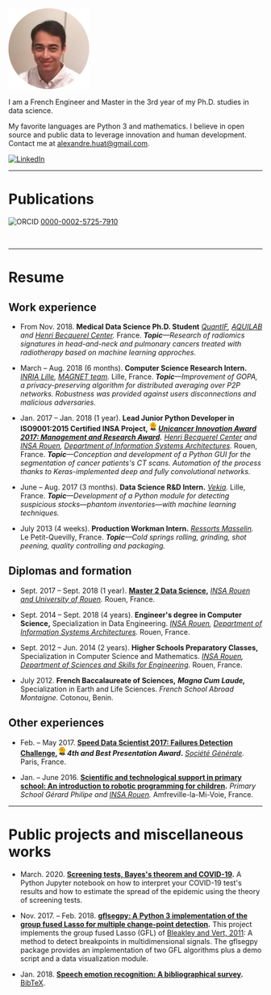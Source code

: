 <img alt="Portrait" src="photo_cv_rond_20180922.png" height="160">

I am a French Engineer and Master in the 3rd year of my Ph.D. studies in data science.

My favorite languages are Python 3 and mathematics. I believe in open source and public data to leverage innovation and human development. Contact me at <alexandre.huat@gmail.com>.

[<img alt="LinkedIn" src="https://upload.wikimedia.org/wikipedia/commons/thumb/c/ca/LinkedIn_logo_initials.png/768px-LinkedIn_logo_initials.png" height="20">](https://www.linkedin.com/in/alexandre-huat/)

----

# Publications

<img alt="ORCID" src="https://orcid.org/assets/vectors/orcid.logo.svg" height="14"> [0000-0002-5725-7910](https://orcid.org/0000-0002-5725-7910)

<div>
<script src="https://bibbase.org/show?bib=https%3A%2F%2Fraw.githubusercontent.com%2Falexandrehuat%2Falexandrehuat.github.io%2Fmaster%2Fmy_publications.bib&jsonp=1"></script>
</div>
<br>

----

# Resume

## Work experience

* From Nov. 2018. **Medical Data Science Ph.D. Student** *[QuantIF](http://www.litislab.fr/equipe/quantif/), [AQUILAB](https://www.aquilab.com/) and [Henri Becquerel Center](https://www.becquerel.fr/la-recherche/recherche-fondamentale/).* France. *__Topic__—Research of radiomics signatures in head-and-neck and pulmonary cancers treated with radiotherapy based on machine learning approches.*

* March – Aug. 2018 (6 months).  **Computer Science Research Intern.** *[INRIA Lille](https://www.inria.fr/centre/lille), [MAGNET team](https://team.inria.fr/magnet).* Lille, France. *__Topic__—Improvement of GOPA, a privacy-preserving algorithm for distributed averaging over P2P networks. Robustness was provided against users disconnections and malicious adversaries.*

* Jan. 2017 – Jan. 2018 (1 year). **Lead Junior Python Developer in ISO9001:2015 Certified INSA Project,** <img alt="Award" src="images/award-medal.png" height="18"> **_[Unicancer Innovation Award 2017: Management and Research Award](http://www.unicancer.fr/actualites/groupe/prix-unicancer-innovation-2017-les-centres-reinventent-cancerologie-pour-les-patients#bodycomp)._** *[Henri Becquerel Center](http://www.becquerel.fr/) and [INSA Rouen](https://www.insa-rouen.fr), [Department of Information Systems Architectures](http://asi.insa-rouen.fr/?language=en).* Rouen, France. *__Topic__—Conception and development of a Python GUI for the segmentation of cancer patients's CT scans. Automation of the process thanks to Keras-implemented deep and fully convolutional networks.*

* June – Aug. 2017 (3 months). **Data Science R&D Intern.** *[Vekia](http://www.vekia.co.uk).* Lille, France. *__Topic__—Development of a Python module for detecting suspicious stocks—phantom inventories—with machine learning techniques.*

* July 2013 (4 weeks). **Production Workman Intern.** *[Ressorts Masselin](http://www.masselin.com/fr/).* Le Petit-Quevilly, France. _**Topic**—Cold springs rolling, grinding, shot peening, quality controlling and packaging._

## Diplomas and formation

* Sept. 2017 – Sept. 2018 (1 year). **[Master 2 Data Science](http://mastersid.univ-rouen.fr/en/sd.php),** *[INSA Rouen and University of Rouen](http://www.univ-rouen.fr).* Rouen, France.

* Sept. 2014 – Sept. 2018 (4 years). **Engineer's degree in Computer Science,** Specialization in Data Engineering. *[INSA Rouen](https://www.insa-rouen.fr), [Department of Information Systems Architectures](http://asi.insa-rouen.fr/?language=en).* Rouen, France.

* Sept. 2012 – Jun. 2014 (2 years). **Higher Schools Preparatory Classes,** Specialization in Computer Science and Mathematics. *[INSA Rouen](https://www.insa-rouen.fr), [Department of Sciences and Skills for Engineering](http://asi.insa-rouen.fr/?language=en).* Rouen, France.

* July 2012. **French Baccalaureate of Sciences,** **_Magna Cum Laude,_** Specialization in Earth and Life Sciences. *French School Abroad Montaigne.* Cotonou, Benin.

## Other experiences

* Feb. – May 2017. **[Speed Data Scientist 2017: Failures Detection Challenge](http://speed-data-scientist.bemyapp.com), _<img alt="Award" src="images/award-medal.png" height="18"> 4th and Best Presentation Award_.** *[Société Générale](https://www.societegenerale.fr).* Paris, France.

* Jan. – June 2016. **[Scientific and technological support in primary school: An introduction to robotic programming for children](https://www.dropbox.com/s/s3966fsgtphrx1s/ASTEP2016_AlexandreHuat_Rapport.pdf?dl=0).** *Primary School Gérard Philipe and [INSA Rouen](https://www.insa-rouen.fr).* Amfreville-la-Mi-Voie, France.

----

# Public projects and miscellaneous works

* March. 2020. **[Screening tests, Bayes's theorem and COVID-19](https://gist.github.com/alexandrehuat/f0c7854e911847ef74e79b60cbd9747c).** A Python Jupyter notebook on how to interpret your COVID-19 test's results and how to estimate the spread of the epidemic using the theory of screening tests.

* Nov. 2017. – Feb. 2018. **[gflsegpy: A Python 3 implementation of the group fused Lasso for multiple change-point detection](https://github.com/alexandrehuat/gflsegpy).** This project implements the group fused Lasso (GFL) of [Bleakley and Vert, 2011](https://arxiv.org/abs/1106.4199): A method to detect breakpoints in multidimensional signals. The gflsegpy package provides an implementation of two GFL algorithms plus a demo script and a data visualization module.

* Jan. 2018. **[Speech emotion recognition: A bibliographical survey](SER_Survey_elsarticle.pdf).** [BibTeX](SER_Survey_cite_this.bib).
